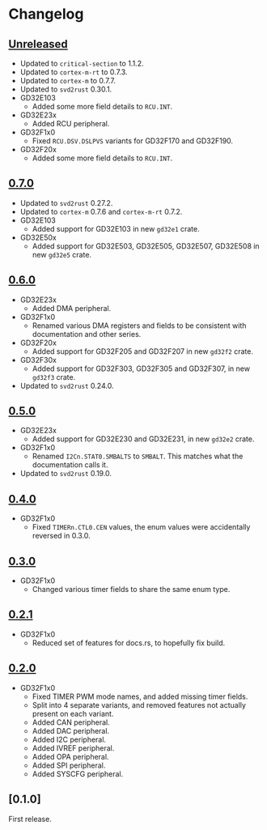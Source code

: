 # Changelog

## [Unreleased]

- Updated to `critical-section` to 1.1.2.
- Updated to `cortex-m-rt` to 0.7.3.
- Updated to `cortex-m` to 0.7.7.
- Updated to `svd2rust` 0.30.1.
- GD32E103
  - Added some more field details to `RCU.INT`.
- GD32E23x
  - Added RCU peripheral.
- GD32F1x0
  - Fixed `RCU.DSV.DSLPVS` variants for GD32F170 and GD32F190.
- GD32F20x
  - Added some more field details to `RCU.INT`.

## [0.7.0]

- Updated to `svd2rust` 0.27.2.
- Updated to `cortex-m` 0.7.6 and `cortex-m-rt` 0.7.2.
- GD32E103
  - Added support for GD32E103 in new `gd32e1` crate.
- GD32E50x
  - Added support for GD32E503, GD32E505, GD32E507, GD32E508 in new `gd32e5` crate.

## [0.6.0]

- GD32E23x
  - Added DMA peripheral.
- GD32F1x0
  - Renamed various DMA registers and fields to be consistent with documentation and other series.
- GD32F20x
  - Added support for GD32F205 and GD32F207 in new `gd32f2` crate.
- GD32F30x
  - Added support for GD32F303, GD32F305 and GD32F307, in new `gd32f3` crate.
- Updated to `svd2rust` 0.24.0.

## [0.5.0]

- GD32E23x
  - Added support for GD32E230 and GD32E231, in new `gd32e2` crate.
- GD32F1x0
  - Renamed `I2Cn.STAT0.SMBALTS` to `SMBALT`. This matches what the documentation calls it.
- Updated to `svd2rust` 0.19.0.

## [0.4.0]

- GD32F1x0
  - Fixed `TIMERn.CTL0.CEN` values, the enum values were accidentally reversed in 0.3.0.

## [0.3.0]

- GD32F1x0
  - Changed various timer fields to share the same enum type.

## [0.2.1]

- GD32F1x0
  - Reduced set of features for docs.rs, to hopefully fix build.

## [0.2.0]

- GD32F1x0
  - Fixed TIMER PWM mode names, and added missing timer fields.
  - Split into 4 separate variants, and removed features not actually present on each variant.
  - Added CAN peripheral.
  - Added DAC peripheral.
  - Added I2C peripheral.
  - Added IVREF peripheral.
  - Added OPA peripheral.
  - Added SPI peripheral.
  - Added SYSCFG peripheral.

## [0.1.0]

First release.

[unreleased]: https://github.com/gd32-rust/gd32-rs/compare/0.7.0...HEAD
[0.2.0]: https://github.com/gd32-rust/gd32-rs/compare/0.1.0...0.2.0
[0.2.1]: https://github.com/gd32-rust/gd32-rs/compare/0.2.0...0.2.1
[0.3.0]: https://github.com/gd32-rust/gd32-rs/compare/0.2.1...0.3.0
[0.4.0]: https://github.com/gd32-rust/gd32-rs/compare/0.3.0...0.4.0
[0.5.0]: https://github.com/gd32-rust/gd32-rs/compare/0.4.0...0.5.0
[0.6.0]: https://github.com/gd32-rust/gd32-rs/compare/0.5.0...0.6.0
[0.7.0]: https://github.com/gd32-rust/gd32-rs/compare/0.6.0...0.7.0
